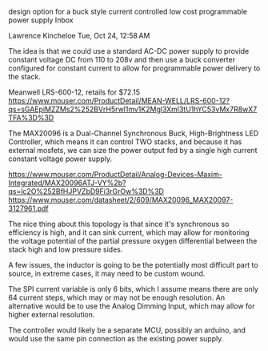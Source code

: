 design option for a buck style current controlled low cost programmable power supply
Inbox

Lawrence Kincheloe 
Tue, Oct 24, 12:58 AM


The idea is that we could use a standard AC-DC power supply to provide constant voltage DC from 110 to 208v and then use a buck converter configured for constant current to allow for programmable power delivery to the stack.

Meanwell LRS-600-12, retails for $72.15
https://www.mouser.com/ProductDetail/MEAN-WELL/LRS-600-12?qs=sGAEpiMZZMs2%252BVrH5rwl1mv1K2Mgl3Xml3tU1hYC53vMx7R8wX7TFA%3D%3D

The  MAX20096 is a  Dual-Channel Synchronous Buck, High-Brightness LED Controller, which means it can control TWO stacks, and because it has external mosfets, we can size the power output fed by a single high current constant voltage power supply. 

https://www.mouser.com/ProductDetail/Analog-Devices-Maxim-Integrated/MAX20096ATJ-VY%2b?qs=lc2O%252BfHJPVZbD9Fi3rGrOw%3D%3D
https://www.mouser.com/datasheet/2/609/MAX20096_MAX20097-3127961.pdf

The nice thing about this topology is that since it's synchronous so efficiency is high, and it can sink current, which may allow for monitoring the voltage potential of the partial pressure oxygen differential between the stack high and low pressure sides.

A few issues, the inductor is going to be the potentially most difficult part to source, in extreme cases, it may need to be custom wound. 

The SPI current variable is only 6 bits, which I assume means there are only 64 current steps, which may or may not be enough resolution. An alternative would be to use the Analog Dimming Input, which may allow for higher external resolution. 

The controller would likely be a separate MCU, possibly an arduino, and would use the same pin connection as the existing power supply. 

